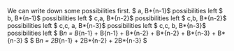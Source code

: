 We can write down some possibilities first. 
$ a, B*{n-1}$ possibilities left 
$ b, B*{n-1}$ possibilities left 
$ c,a, B*{n-2}$ possibilities left 
$ c,b, B*{n-2}$ possibilities left 
$ c,c, a, B*{n-3}$ possibilities left 
$ c,c, b, B*{n-3}$ possibilities left 
$ B*n = B*{n-1} + B{n-1} + B*{n-2} + B*{n-2} + B*{n-3} + B*{n-3} $ 
$ B*n = 2B*{n-1} + 2B*{n-2} + 2B*{n-3} $
